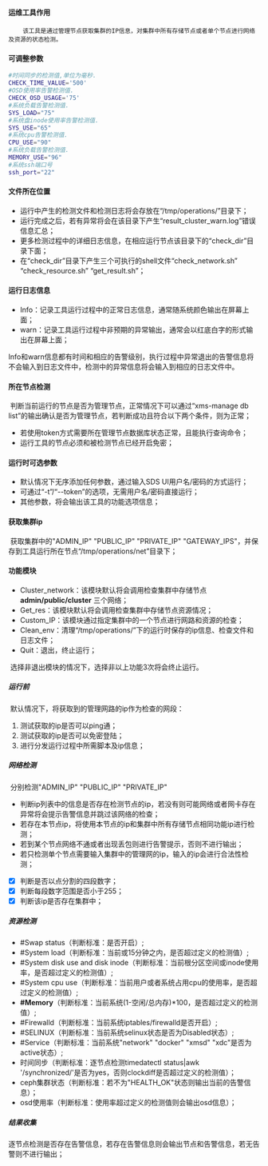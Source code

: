#### 运维工具作用

 		该工具是通过管理节点获取集群的IP信息，对集群中所有存储节点或者单个节点进行网络及资源的状态检测。

#### 可调整参数

```bash
#时间同步的检测值,单位为毫秒.
CHECK_TIME_VALUE='500'
#OSD使用率告警检测值.
CHECK_OSD_USAGE='75'
#系统负载告警检测值.
SYS_LOAD="75"
#系统盘inode使用率告警检测值.
SYS_USE="65"
#系统cpu告警检测值.
CPU_USE="90"
#系统负载告警检测值.
MEMORY_USE="96"
#系统ssh端口号
ssh_port="22"
```

#### 文件所在位置

- 运行中产生的检测文件和检测日志将会存放在“/tmp/operations/”目录下；
- 运行完成之后，若有异常将会在该目录下产生“result_cluster_warn.log”错误信息汇总；
- 更多检测过程中的详细日志信息，在相应运行节点该目录下的“check_dir”目录下面；
- 在“check_dir”目录下产生三个可执行的shell文件“check_network.sh” “check_resource.sh” “get_result.sh”；

#### 运行日志信息

- Info：记录工具运行过程中的正常日志信息，通常随系统颜色输出在屏幕上面；
- warn：记录工具运行过程中非预期的异常输出，通常会以红底白字的形式输出在屏幕上面；

​	    Info和warn信息都有时间和相应的告警级别，执行过程中异常退出的告警信息将不会输入到日志文件中，检测中的异常信息将会输入到相应的日志文件中。

#### 所在节点检测

​		判断当前运行的节点是否为管理节点，正常情况下可以通过“xms-manage db list”的输出确认是否为管理节点，若判断成功且符合以下两个条件，则为正常；

- 若使用token方式需要所在管理节点数据库状态正常，且能执行查询命令；
- 运行工具的节点必须和被检测节点已经开启免密；

#### 运行时可选参数

- 默认情况下无序添加任何参数，通过输入SDS UI用户名/密码的方式运行；
- 可通过“-t”/“--token”的选项，无需用户名/密码直接运行；
- 其他参数，将会输出该工具的功能选项信息；

#### 获取集群ip

​		获取集群中的"ADMIN_IP" "PUBLIC_IP" "PRIVATE_IP" "GATEWAY_IPS"，并保存到工具运行所在节点“/tmp/operations/net”目录下；

#### 功能模块

- Cluster_network：该模块默认将会调用检查集群中存储节点 **admin/public/cluster** 三个网络；
- Get_res：该模块默认将会调用检查集群中存储节点资源情况；
- Custom_IP：该模块通过指定集群中的一个节点进行网路和资源的检查；
- Clean_env：清理“/tmp/operations/”下的运行时保存的ip信息、检查文件和日志文件；
- Quit：退出，终止运行；

​		选择非退出模块的情况下，选择非以上功能3次将会终止运行。

##### 运行前

​		默认情况下，将获取到的管理网路的ip作为检查的网段：

1. 测试获取的ip是否可以ping通；
2. 测试获取的ip是否可以免密登陆；
3. 进行分发运行过程中所需脚本及ip信息；

##### 网络检测

​		分别检测"ADMIN_IP" "PUBLIC_IP" "PRIVATE_IP"

- 判断ip列表中的信息是否存在检测节点的ip，若没有则可能网络或者网卡存在异常将会提示告警信息并跳过该网络的检查；
- 若存在本节点ip，将使用本节点的ip和集群中所有存储节点相同功能ip进行检测；
- 若到某个节点网络不通或者出现丢包则进行告警提示，否则不进行输出；
- 若只检测单个节点需要输入集群中的管理网的ip，输入的ip会进行合法性检测；

- [x] 判断是否以点分割的四段数字；
- [x] 判断每段数字范围是否小于255；
- [x] 判断该ip是否存在集群中；

##### 资源检测

- #Swap status（判断标准：是否开启）;
- #System load（判断标准：当前或15分钟之内，是否超过定义的检测值）;
- #System disk use and disk inode（判断标准：当前根分区空间或inode使用率，是否超过定义的检测值）;
- #System cpu use（判断标准：当前用户或者系统占用cpu的使用率，是否超过定义的检测值）;
- **#Memory**（判断标准：当前系统(1-空闲/总内存)*100，是否超过定义的检测值）;
- #Firewalld（判断标准：当前系统iptables/firewalld是否开启）;
- #SELINUX（判断标准：当前系统selinux状态是否为Disabled状态）;
- #Service（判断标准：当前系统"network" "docker" "xmsd" "xdc"是否为active状态）;
- 时间同步（判断标准：逐节点检测timedatectl status|awk '/synchronized/'是否为yes，否则clockdiff是否超过定义的检测值）；
- ceph集群状态（判断标准：若不为"HEALTH_OK"状态则输出当前的告警信息）；
- osd使用率（判断标准：使用率超过定义的检测值则会输出osd信息）；

##### 结果收集

​		逐节点检测是否存在告警信息，若存在告警信息则会输出节点和告警信息，若无告警则不进行输出；